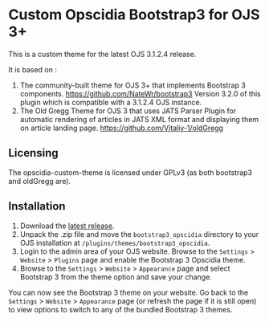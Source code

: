 # Custom Opscidia Bootstrap3 for OJS 3+

This is a custom theme for the latest OJS 3.1.2.4 release.

It is based on :
1. The community-built theme for OJS 3+ that implements Bootstrap 3 components.
https://github.com/NateWr/bootstrap3
Version 3.2.0 of this plugin which is compatible with a 3.1.2.4 OJS instance.
2. The Old Gregg Theme for OJS 3 that uses JATS Parser Plugin for automatic rendering of articles in JATS XML format and displaying them on article landing page.
https://github.com/Vitaliy-1/oldGregg

## Licensing
The opscidia-custom-theme is licensed under GPLv3 (as both bootstrap3 and oldGregg are). 

## Installation

1. Download the [latest release](https://github.com/Opscidia/opscidia-custom-theme/releases).
2. Unpack the .zip file and move the `bootstrap3_opscidia` directory to your OJS installation at `/plugins/themes/bootstrap3_opscidia`.
3. Login to the admin area of your OJS website. Browse to the `Settings` > `Website` > `Plugins` page and enable the Bootstrap 3 Opscidia theme.
4. Browse to the `Settings` > `Website` > `Appearance` page and select Bootstrap 3 from the theme option and save your change.

You can now see the Bootstrap 3 theme on your website. Go back to the `Settings` > `Website` > `Appearance` page (or refresh the page if it is still open) to view options to switch to any of the bundled Bootstrap 3 themes.
